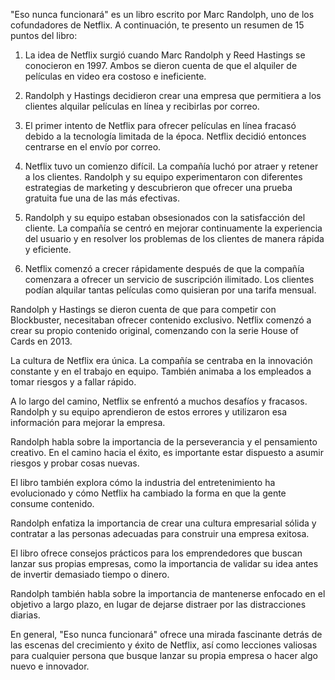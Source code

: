 "Eso nunca funcionará" es un libro escrito por Marc Randolph, uno de los cofundadores de Netflix. A continuación, te presento un resumen de 15 puntos del libro:

1. La idea de Netflix surgió cuando Marc Randolph y Reed Hastings se conocieron en 1997. Ambos se dieron cuenta de que el alquiler de películas en video era costoso e ineficiente.

2. Randolph y Hastings decidieron crear una empresa que permitiera a los clientes alquilar películas en línea y recibirlas por correo.

3. El primer intento de Netflix para ofrecer películas en línea fracasó debido a la tecnología limitada de la época. Netflix decidió entonces centrarse en el envío por correo.

4. Netflix tuvo un comienzo difícil. La compañía luchó por atraer y retener a los clientes. Randolph y su equipo experimentaron con diferentes estrategias de marketing y descubrieron que ofrecer una prueba gratuita fue una de las más efectivas.

5. Randolph y su equipo estaban obsesionados con la satisfacción del cliente. La compañía se centró en mejorar continuamente la experiencia del usuario y en resolver los problemas de los clientes de manera rápida y eficiente.

6. Netflix comenzó a crecer rápidamente después de que la compañía comenzara a ofrecer un servicio de suscripción ilimitado. Los clientes podían alquilar tantas películas como quisieran por una tarifa mensual.

Randolph y Hastings se dieron cuenta de que para competir con Blockbuster, necesitaban ofrecer contenido exclusivo. Netflix comenzó a crear su propio contenido original, comenzando con la serie House of Cards en 2013.

La cultura de Netflix era única. La compañía se centraba en la innovación constante y en el trabajo en equipo. También animaba a los empleados a tomar riesgos y a fallar rápido.

A lo largo del camino, Netflix se enfrentó a muchos desafíos y fracasos. Randolph y su equipo aprendieron de estos errores y utilizaron esa información para mejorar la empresa.

Randolph habla sobre la importancia de la perseverancia y el pensamiento creativo. En el camino hacia el éxito, es importante estar dispuesto a asumir riesgos y probar cosas nuevas.

El libro también explora cómo la industria del entretenimiento ha evolucionado y cómo Netflix ha cambiado la forma en que la gente consume contenido.

Randolph enfatiza la importancia de crear una cultura empresarial sólida y contratar a las personas adecuadas para construir una empresa exitosa.

El libro ofrece consejos prácticos para los emprendedores que buscan lanzar sus propias empresas, como la importancia de validar su idea antes de invertir demasiado tiempo o dinero.

Randolph también habla sobre la importancia de mantenerse enfocado en el objetivo a largo plazo, en lugar de dejarse distraer por las distracciones diarias.

En general, "Eso nunca funcionará" ofrece una mirada fascinante detrás de las escenas del crecimiento y éxito de Netflix, así como lecciones valiosas para cualquier persona que busque lanzar su propia empresa o hacer algo nuevo e innovador.



